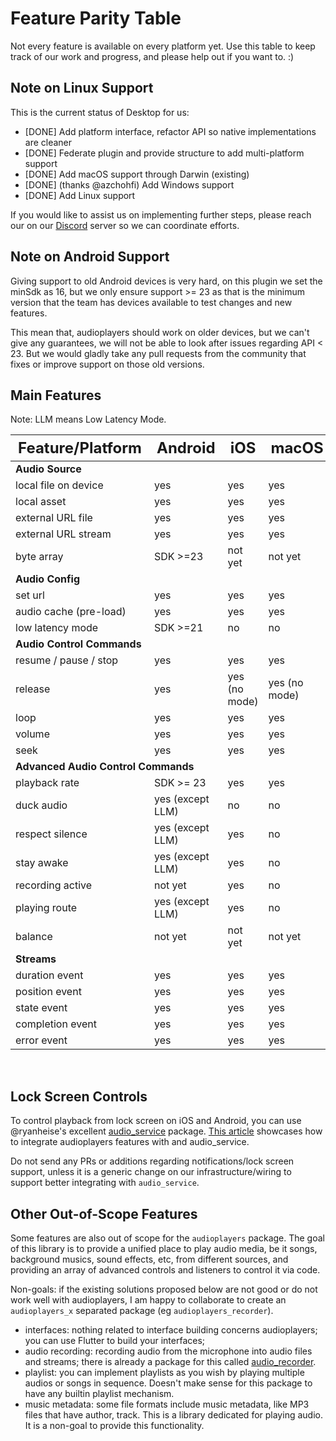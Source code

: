 # Feature Parity Table

Not every feature is available on every platform yet. Use this table to keep track of our work and progress, and please help out if you want to. :)

## Note on Linux Support

This is the current status of Desktop for us:

* [DONE] Add platform interface, refactor API so native implementations are cleaner
* [DONE] Federate plugin and provide structure to add multi-platform support
* [DONE] Add macOS support through Darwin (existing)
* [DONE] (thanks @azchohfi) Add Windows support
* [DONE] Add Linux support

If you would like to assist us on implementing further steps, please reach our on our [Discord](https://discord.gg/pxrBmy4) server so we can coordinate efforts.

## Note on Android Support

Giving support to old Android devices is very hard, on this plugin we set the minSdk as 16, but we only ensure support >= 23 as that is the minimum version that the team has devices available to test changes and new features.

This mean that, audioplayers should work on older devices, but we can't give any guarantees, we will not be able to look after issues regarding API < 23. But we would gladly take any pull requests from the community that fixes or improve support on those old versions.


## Main Features

Note: LLM means Low Latency Mode.

<table width="70%">
    <thead style="font-size: 1.5em">
        <th>Feature/Platform</th>
        <th>Android</th>
        <th>iOS</th>
        <th>macOS</th>
        <th>web</th>
        <th>Windows</th>
        <th>Linux</th>
    </thead>
    <tbody>
        <tr><td colspan="7"><strong>Audio Source</strong></td></tr>
        <tr><td>local file on device</td><td>yes</td><td>yes</td><td>yes</td><td>no</td><td>yes</td><td>yes</td></tr>
        <tr><td>local asset</td><td>yes</td><td>yes</td><td>yes</td><td>yes</td><td>yes</td><td>yes</td></tr>
        <tr><td>external URL file</td><td>yes</td><td>yes</td><td>yes</td><td>yes</td><td>yes</td><td>yes</td></tr>
        <tr><td>external URL stream</td><td>yes</td><td>yes</td><td>yes</td><td>yes</td><td>yes</td><td>yes</td></tr>
        <tr><td>byte array</td><td>SDK >=23</td><td>not yet</td><td>not yet</td><td>not yet</td><td>not yet</td><td>not yet</td></tr>
        <tr><td colspan="7"><strong>Audio Config</strong></td></tr>
        <tr><td>set url</td><td>yes</td><td>yes</td><td>yes</td><td>yes</td><td>yes</td><td>yes</td></tr>
        <tr><td>audio cache (pre-load)</td><td>yes</td><td>yes</td><td>yes</td><td>yes</td><td>yes</td><td>yes</td></tr>
        <tr><td>low latency mode</td><td>SDK >=21</td><td>no</td><td>no</td><td>no</td><td>no</td><td>no</td></tr>
        <tr><td colspan="7"><strong>Audio Control Commands</strong></td></tr>
        <tr><td>resume / pause / stop</td><td>yes</td><td>yes</td><td>yes</td><td>yes</td><td>yes</td><td>yes</td></tr>
        <tr><td>release</td><td>yes</td><td>yes (no mode)</td><td>yes (no mode)</td><td>yes (no mode)</td><td>not yet</td><td>not yet</td></tr>
        <tr><td>loop</td><td>yes</td><td>yes</td><td>yes</td><td>yes</td><td>yes</td><td>yes</td></tr>
        <tr><td>volume</td><td>yes</td><td>yes</td><td>yes</td><td>yes</td><td>yes</td><td>yes</td></tr>
        <tr><td>seek</td><td>yes</td><td>yes</td><td>yes</td><td>yes</td><td>yes</td><td>yes</td></tr>
        <tr><td colspan="7"><strong>Advanced Audio Control Commands</strong></td></tr>
        <tr><td>playback rate</td><td>SDK >= 23</td><td>yes</td><td>yes</td><td>yes</td><td>yes</td><td>yes</td></tr>
        <tr><td>duck audio</td><td>yes (except LLM)</td><td>no</td><td>no</td><td>no</td><td>no</td><td>no</td></tr>
        <tr><td>respect silence</td><td>yes (except LLM)</td><td>yes</td><td>no</td><td>no</td><td>no</td><td>no</td></tr>
        <tr><td>stay awake</td><td>yes (except LLM)</td><td>yes</td><td>no</td><td>no</td><td>no</td><td>no</td></tr>
        <tr><td>recording active</td><td>not yet</td><td>yes</td><td>no</td><td>no</td><td>no</td><td>no</td></tr>
        <tr><td>playing route</td><td>yes (except LLM)</td><td>yes</td><td>no</td><td>no</td><td>no</td><td>no</td></tr>
        <tr><td>balance</td><td>not yet</td><td>not yet</td><td>not yet</td><td>yes</td><td>yes</td><td>yes</td></tr>
        <tr><td colspan="7"><strong>Streams</strong></td></tr>
        <tr><td>duration event</td><td>yes</td><td>yes</td><td>yes</td><td>yes</td><td>yes</td><td>yes</td></tr>
        <tr><td>position event</td><td>yes</td><td>yes</td><td>yes</td><td>yes</td><td>yes</td><td>yes</td></tr>
        <tr><td>state event</td><td>yes</td><td>yes</td><td>yes</td><td>yes</td><td>yes</td><td>yes</td></tr>
        <tr><td>completion event</td><td>yes</td><td>yes</td><td>yes</td><td>yes</td><td>yes</td><td>yes</td></tr>
        <tr><td>error event</td><td>yes</td><td>yes</td><td>yes</td><td>not yet</td><td>yes</td><td>yes</td></tr>
    </tbody>
</table>

<br />

## Lock Screen Controls

To control playback from lock screen on iOS and Android, you can use @ryanheise's excellent [audio_service](https://pub.dev/packages/audio_service) package. [This article](https://denis-korovitskii.medium.com/flutter-demo-audioplayers-on-background-via-audio-service-c95d65c90ae1) showcases how to integrate audioplayers features with and audio_service.

Do not send any PRs or additions regarding notifications/lock screen support, unless it is a generic change on our infrastructure/wiring to support better integrating with `audio_service`.

## Other Out-of-Scope Features

Some features are also out of scope for the `audioplayers` package. The goal  of this library is to provide a unified place to play audio media, be it songs, background musics, sound effects, etc, from different sources, and providing an array of advanced controls and listeners to control it via code.

Non-goals: if the existing solutions proposed below are not good or do not work well with audioplayers, I am happy to collaborate to create an `audioplayers_x` separated package (eg `audioplayers_recorder`).

 * interfaces: nothing related to interface building concerns audioplayers; you can use Flutter to build your interfaces;
 * audio recording: recording audio from the microphone into audio files and streams; there is already a package for this called [audio_recorder](https://github.com/ZaraclaJ/audio_recorder).
 * playlist: you can implement playlists as you wish by playing multiple audios or songs in sequence. Doesn't make sense for this package to have any builtin playlist mechanism.
 * music metadata: some file formats include music metadata, like MP3 files that have author, track. This is a library dedicated for playing audio. It is a non-goal to provide this functionality.
